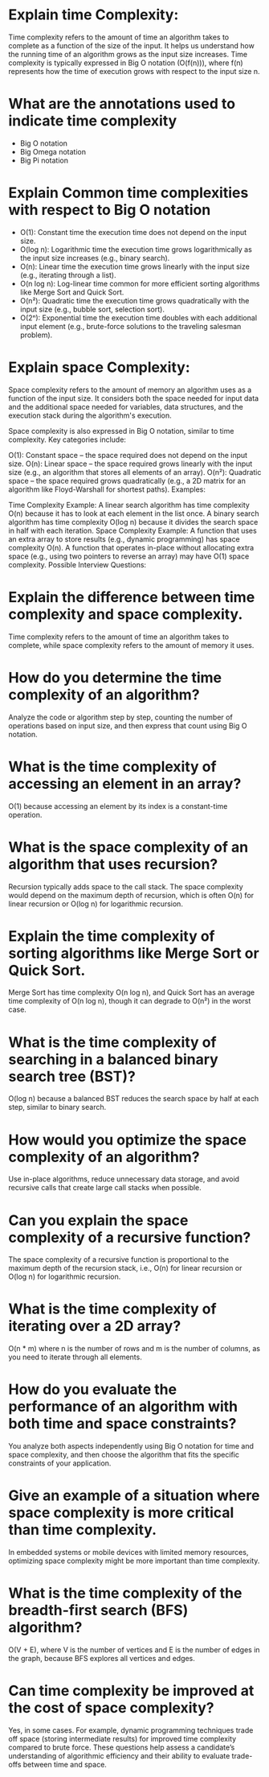 # Explain time Complexity:

Time complexity refers to the amount of time an algorithm takes to complete as a function of the size of the input. It helps us understand how the running time of an algorithm grows as the input size increases. Time complexity is typically expressed in Big O notation (O(f(n))), where f(n) represents how the time of execution grows with respect to the input size n.

# What are the annotations used to indicate time complexity

-   Big O notation
-   Big Omega notation
-   Big Pi notation

# Explain Common time complexities with respect to Big O notation

-   O(1): Constant time
    the execution time does not depend on the input size.
-   O(log n): Logarithmic time
    the execution time grows logarithmically as the input size increases (e.g., binary search).
-   O(n): Linear time
    the execution time grows linearly with the input size (e.g., iterating through a list).
-   O(n log n): Log-linear time
    common for more efficient sorting algorithms like Merge Sort and Quick Sort.
-   O(n²): Quadratic time
    the execution time grows quadratically with the input size (e.g., bubble sort, selection sort).
-   O(2ⁿ): Exponential time
    the execution time doubles with each additional input element (e.g., brute-force solutions to the traveling salesman problem).

# Explain space Complexity:

Space complexity refers to the amount of memory an algorithm uses as a function of the input size.
It considers both the space needed for input data and the additional space needed for variables,
data structures, and the execution stack during the algorithm's execution.

Space complexity is also expressed in Big O notation, similar to time complexity. Key categories include:

O(1): Constant space – the space required does not depend on the input size.
O(n): Linear space – the space required grows linearly with the input size (e.g., an algorithm that
stores all elements of an array).
O(n²): Quadratic space – the space required grows quadratically (e.g., a 2D matrix for an algorithm
like Floyd-Warshall for shortest paths).
Examples:

Time Complexity Example:
A linear search algorithm has time complexity O(n) because it has to look at each element in the list once.
A binary search algorithm has time complexity O(log n) because it divides the search space in half with each iteration.
Space Complexity Example:
A function that uses an extra array to store results (e.g., dynamic programming) has space complexity O(n).
A function that operates in-place without allocating extra space (e.g., using two pointers to reverse an array) may have O(1) space complexity.
Possible Interview Questions:

# Explain the difference between time complexity and space complexity.

Time complexity refers to the amount of time an algorithm takes to complete, while space complexity refers to the amount of memory it uses.

# How do you determine the time complexity of an algorithm?

Analyze the code or algorithm step by step, counting the number of operations based on input size, and then express that count using Big O notation.

# What is the time complexity of accessing an element in an array?

O(1) because accessing an element by its index is a constant-time operation.

# What is the space complexity of an algorithm that uses recursion?

Recursion typically adds space to the call stack. The space complexity would depend on the maximum depth of recursion, which is often O(n) for linear recursion or O(log n) for logarithmic recursion.

# Explain the time complexity of sorting algorithms like Merge Sort or Quick Sort.

Merge Sort has time complexity O(n log n), and Quick Sort has an average time complexity of O(n log n),
though it can degrade to O(n²) in the worst case.

# What is the time complexity of searching in a balanced binary search tree (BST)?

O(log n) because a balanced BST reduces the search space by half at each step, similar to binary search.

# How would you optimize the space complexity of an algorithm?

Use in-place algorithms, reduce unnecessary data storage, and avoid recursive calls that
create large call stacks when possible.

# Can you explain the space complexity of a recursive function?

The space complexity of a recursive function is proportional to the maximum depth of
the recursion stack, i.e., O(n) for linear recursion or O(log n) for logarithmic recursion.

# What is the time complexity of iterating over a 2D array?

O(n \* m) where n is the number of rows and m is the number of columns,
as you need to iterate through all elements.

# How do you evaluate the performance of an algorithm with both time and space constraints?

You analyze both aspects independently using Big O notation for time and space complexity,
and then choose the algorithm that fits the specific constraints of your application.

# Give an example of a situation where space complexity is more critical than time complexity.

In embedded systems or mobile devices with limited memory resources,
optimizing space complexity might be more important than time complexity.

# What is the time complexity of the breadth-first search (BFS) algorithm?

O(V + E), where V is the number of vertices and E is the number of edges in the graph,
because BFS explores all vertices and edges.

# Can time complexity be improved at the cost of space complexity?

Yes, in some cases. For example, dynamic programming techniques trade off space (storing intermediate results) for improved time complexity compared to brute force.
These questions help assess a candidate’s understanding of algorithmic efficiency and their ability to evaluate trade-offs between time and space.
